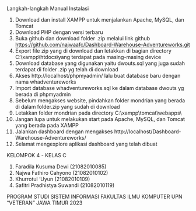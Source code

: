 Langkah-langkah Manual Instalasi
1. Download dan install XAMPP untuk menjalankan Apache, MySQL, dan Tomcat
2. Download PHP dengan versi terbaru
3. Buka github dan download folder .zip melalui link github https://github.com/najwaafc/Dashboard-Warehouse-Adventureworks.git
4. Export file zip yang di download dan letakkan di bagian directory C:\xampp\htdocs\yang terdapat pada masing-masing device
5. Download database yang digunakan yaitu dwouts.sql yang juga sudah terdapat di folder .zip yg telah di download
6. Akses http://localhost/phpmyadmin/ lalu buat database baru dengan nama whadventureworks
7. Import database whadventureworks.sql ke dalam database dwouts yg berada di phpmyadmin
8. Sebelum mengakses website, pindahkan folder mondrian yang berada di dalam folder.zip yang sudah di download
9. Letakkan folder mondrian pada directory C:\xampp\tomcat\webapps\
10. Jangan lupa untuk melakukan start pada Apache, MySQL, dan Tomcat yang berada pada XAMPP
11. Jalankan dashboard dengan mengakses http://localhost/Dashboard-Warehouse-Adventureworks/
12. Selamat mengexplore aplikasi dashboard yang telah dibuat

KELOMPOK 4 - KELAS C

1. Faradila Kusuma Dewi       (21082010085)
2. Najwa Fathiro Cahyono      (21082010102)
3. Khurrotul ‘Uyun            (21082010109)
4. Safitri Pradhistya Suwandi (21082010119)

PROGRAM STUDI SISTEM INFORMASI
FAKULTAS ILMU KOMPUTER
UPN “VETERAN” JAWA TIMUR
2023

